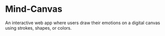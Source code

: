 # Mind-Canvas
An interactive web app where users draw their emotions on a digital canvas using strokes, shapes, or colors. 
